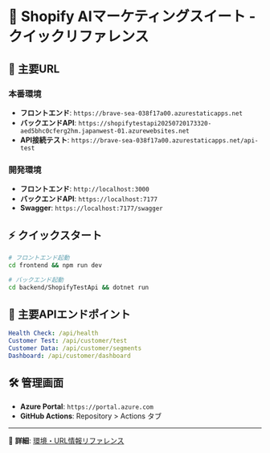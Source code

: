 # 🚀 Shopify AIマーケティングスイート - クイックリファレンス

## 📍 **主要URL** 

### **本番環境**
- **フロントエンド**: `https://brave-sea-038f17a00.azurestaticapps.net`
- **バックエンドAPI**: `https://shopifytestapi20250720173320-aed5bhc0cferg2hm.japanwest-01.azurewebsites.net`
- **API接続テスト**: `https://brave-sea-038f17a00.azurestaticapps.net/api-test`

### **開発環境**
- **フロントエンド**: `http://localhost:3000`
- **バックエンドAPI**: `https://localhost:7177`
- **Swagger**: `https://localhost:7177/swagger`

## ⚡ **クイックスタート**

```bash
# フロントエンド起動
cd frontend && npm run dev

# バックエンド起動  
cd backend/ShopifyTestApi && dotnet run
```

## 🔌 **主要APIエンドポイント**

```yaml
Health Check: /api/health
Customer Test: /api/customer/test
Customer Data: /api/customer/segments
Dashboard: /api/customer/dashboard
```

## 🛠️ **管理画面**
- **Azure Portal**: `https://portal.azure.com`
- **GitHub Actions**: Repository > Actions タブ

---
📝 **詳細**: [環境・URL情報リファレンス](./05-operations/environment-urls-reference.md) 